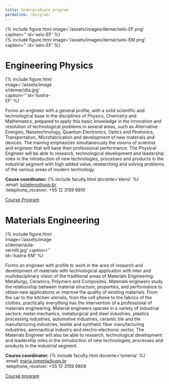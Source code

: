 ```yaml
---
title: Undergraduate program
permalink: /en/grad/
---
```


<div class="container mb-3">
  <div class="row">
    <div class="col">
        {% include figure.html image='/assets/images/demar/selo-EF.png' caption='' id='selo-EF' %}
    </div>
    <div class="col">
          {% include figure.html image='/assets/images/demar/selo-EM.png' caption='' id='selo-EF' %}
    </div>
  </div>
</div>

<h1 class="alert bg-dark text-light">Engineering Physics</h1>

<div class="m-3 float-right" style="width:30%">
{% include figure.html image='/assets/images/demar/dta.jpg' caption='' id='ilustra-EF' %}
</div>

Forms an engineer with a general profile, with a solid scientific and technological base in the disciplines of Physics, Chemistry and Mathematics, prepared to apply this basic knowledge in the innovation and resolution of technological problems in several areas, such as Alternative Energies, Nanotechnology, Quantum Electronics, Optics and Photonics, Transportation, Microfabrication and development of new materials and devices. The training emphasizes simultaneously the visions of scientist and engineer that will base their professional performance. The Physical Engineer will be able to research, technological development and leadership roles in the introduction of new technologies, processes and products in the industrial segment with high added value, researching and solving problems of the various areas of modern technology.

<p>
<b>Couse coordinator:</b> {% include faculty.html docente='eleno' %}<br />
:email: <a href="mailto:luizeleno@usp.br">luizeleno@usp.br</a><br />
:telephone_receiver: +55 12 3159 9810
</p>

<a href="https://uspdigital.usp.br/jupiterweb/listarGradeCurricular?codcg=88&codcur=88301&codhab=0&tipo=N" target="_blank">Course Program</a>

<h1 class="alert bg-dark text-light">Materials Engineering</h1>

<div class="m-3 float-right" style="width:30%">
{% include figure.html image='/assets/images/demar/aula-vernilli.jpg' caption='' id='ilustra-EM' %}
</div>

Forms an engineer with profile to work in the area of ​​research and development of materials with technological application with inter and multidisciplinary vision of the traditional areas of Materials Engineering: Metallurgy, Ceramics, Polymers and Composites. Materials engineers study the relationship between material structure, properties, and performance to obtain new applications or improve the quality of existing materials. From the car to the kitchen utensils, from the cell phone to the fabrics of the clothes, practically everything has the intervention of a professional of materials engineering. Material engineers operate in a variety of industrial sectors: metal-mechanics, metallurgical and steel industries, plastics processing industries, automotive industries, ceramic tile and tile manufacturing industries, textile and synthetic fiber manufacturing industries, aeronautical industry and electro-electronic sector. The Materials Engineer will also be able to research, technological development and leadership roles in the introduction of new technologies, processes and products in the industrial segment.

<p>
<b>Course coordinator:</b> {% include faculty.html docente='ismenia' %}<br />
:email: <a href="mailto:maria.ismenia@usp.br">maria.ismenia@usp.br</a><br />
:telephone_receiver: +55 12 3159 9808 
</p>


<a href="https://uspdigital.usp.br/jupiterweb/listarGradeCurricular?codcg=88&codcur=88202&codhab=0&tipo=N" target="_blank">Course program</a>
